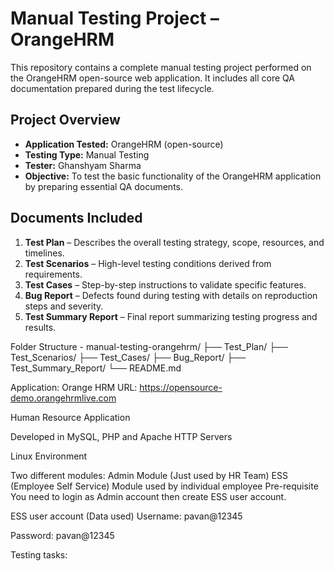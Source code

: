 # Manual Testing Project – OrangeHRM

This repository contains a complete manual testing project performed on the OrangeHRM open-source web application. It includes all core QA documentation prepared during the test lifecycle.

## Project Overview

- **Application Tested:** OrangeHRM (open-source)
- **Testing Type:** Manual Testing
- **Tester:** Ghanshyam Sharma
- **Objective:** To test the basic functionality of the OrangeHRM application by preparing essential QA documents.

## Documents Included

1. **Test Plan** – Describes the overall testing strategy, scope, resources, and timelines.
2. **Test Scenarios** – High-level testing conditions derived from requirements.
3. **Test Cases** – Step-by-step instructions to validate specific features.
4. **Bug Report** – Defects found during testing with details on reproduction steps and severity.
5. **Test Summary Report** – Final report summarizing testing progress and results.

 Folder Structure - 
 manual-testing-orangehrm/
├── Test_Plan/
├── Test_Scenarios/
├── Test_Cases/
├── Bug_Report/
├── Test_Summary_Report/
└── README.md

Application: Orange HRM
URL: https://opensource-demo.orangehrmlive.com

Human Resource Application

Developed in MySQL, PHP and Apache HTTP Servers

Linux Environment

Two different modules:
Admin Module (Just used by HR Team)
ESS (Employee Self Service) Module used by individual employee
Pre-requisite
You need to login as Admin account then create ESS user account.

ESS user account (Data used)
Username: pavan@12345

Password: pavan@12345

Testing tasks:
